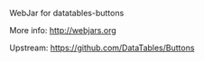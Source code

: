 WebJar for datatables-buttons

More info: http://webjars.org

Upstream: https://github.com/DataTables/Buttons
